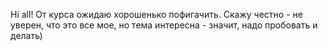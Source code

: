 Hi all!
От курса ожидаю хорошенько пофигачить. Скажу честно - не уверен, что это все мое, но тема интересна - значит, надо пробовать и делать)